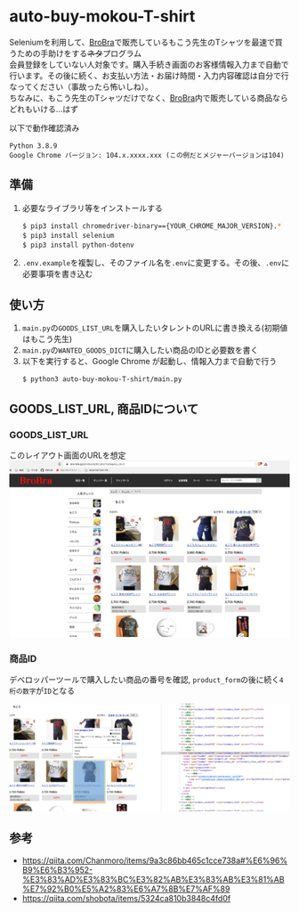 # auto-buy-mokou-T-shirt
Seleniumを利用して、[BroBra](http://www.bro-bra.jp/)で販売しているもこう先生のTシャツを最速で買うための手助けをする~~ネタ~~プログラム\
会員登録をしていない人対象です。購入手続き画面のお客様情報入力まで自動で行います。その後に続く、お支払い方法・お届け時間・入力内容確認は自分で行なってください（事故ったら怖いしね）。\
ちなみに、もこう先生のTシャツだけでなく、[BroBra](http://www.bro-bra.jp/)内で販売している商品ならどれもいける...はず

以下で動作確認済み
```
Python 3.8.9
Google Chrome バージョン: 104.x.xxxx.xxx (この例だとメジャーバージョンは104)
```

## 準備
1. 必要なライブラリ等をインストールする
    ```bash
    $ pip3 install chromedriver-binary=={YOUR_CHROME_MAJOR_VERSION}.*
    $ pip3 install selenium
    $ pip3 install python-dotenv
    ```
2. `.env.example`を複製し、そのファイル名を`.env`に変更する。その後、`.env`に必要事項を書き込む

## 使い方
1. `main.py`の`GOODS_LIST_URL`を購入したいタレントのURLに書き換える(初期値はもこう先生)
2. `main.py`の`WANTED_GOODS_DICT`に購入したい商品のIDと必要数を書く
3. 以下を実行すると、Google Chrome が起動し、情報入力まで自動で行う
    ```
    $ python3 auto-buy-mokou-T-shirt/main.py
    ```

## GOODS_LIST_URL, 商品IDについて
### GOODS_LIST_URL
このレイアウト画面のURLを想定
![MOKOU_URL](images/mokou_url.png)

### 商品ID
デベロッパーツールで購入したい商品の番号を確認, `product_form`の後に続く`4桁の数字`が`ID`となる

![MOKOU_GOODS_ID](images/mokou_goods_id.png)

## 参考
- https://qiita.com/Chanmoro/items/9a3c86bb465c1cce738a#%E6%96%B9%E6%B3%952-%E3%83%AD%E3%83%BC%E3%82%AB%E3%83%AB%E3%81%AB%E7%92%B0%E5%A2%83%E6%A7%8B%E7%AF%89
- https://qiita.com/shobota/items/5324ca810b3848c4fd0f